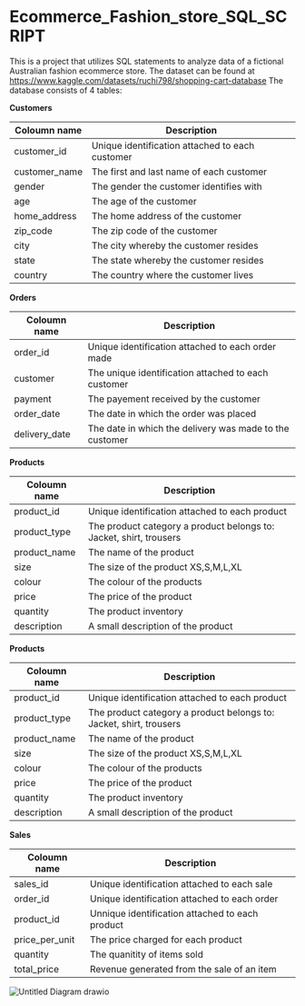 # Ecommerce_Fashion_store_SQL_SCRIPT
This is a project that utilizes SQL statements to analyze data of a fictional Australian fashion ecommerce store. The dataset can be found at https://www.kaggle.com/datasets/ruchi798/shopping-cart-database 
The database consists of 4 tables: 

**Customers**

 Coloumn name   | Description  |
| ------------- | ------------- |
| customer_id | Unique identification attached to each customer |
| customer_name  | The first and last name of each customer |
| gender        | The gender the customer identifies with |
| age           | The age of the customer  |
|home_address| The home address of the customer|
|zip_code| The zip code of the customer| 
|city| The city whereby the customer resides |
|state| The state whereby the customer resides| 
|country| The country where the customer lives| 

**Orders**

 Coloumn name   | Description  |
| ------------- | ------------- |
| order_id | Unique identification attached to each order made  |
| customer  | The unique identification attached to each customer  |
| payment      | The payement received by the customer |
| order_date          | The date in which the order was placed   |
|delivery_date| The date in which the delivery was made to the customer|


**Products**

 Coloumn name   | Description  |
| ------------- | ------------- |
| product_id | Unique identification attached to each product |
| product_type  | The product category a product belongs to: Jacket, shirt, trousers |
| product_name      |The name of the product  |
| size         | The size of the product XS,S,M,L,XL |
|colour  | The colour of the products|
|price| The price of the product|
|quantity| The product inventory| 
|description| A small description of the product  |

**Products**

 Coloumn name   | Description  |
| ------------- | ------------- |
| product_id | Unique identification attached to each product |
| product_type  | The product category a product belongs to: Jacket, shirt, trousers |
| product_name      |The name of the product  |
| size         | The size of the product XS,S,M,L,XL |
|colour  | The colour of the products|
|price| The price of the product|
|quantity| The product inventory| 
|description| A small description of the product  |

**Sales**

 Coloumn name   | Description  |
| ------------- | ------------- |
| sales_id | Unique identification attached to each sale|
| order_id |Unique identification attached to each order |
| product_id      |Unnique identification attached to each product   |
| price_per_unit      | The price charged for each product |
|quantity  | The quanitity of items sold |
|total_price| Revenue generated from the sale of an item |





![Untitled Diagram drawio](https://github.com/jimmykarago/Ecommerce_Fashion_store_SQL_SCRIPT/assets/84075679/0ae93a03-e9f9-4538-bce9-51004e71ef54)
